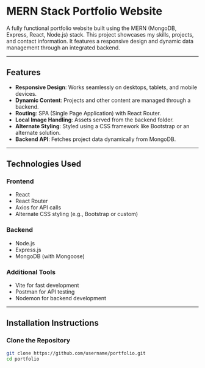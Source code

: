 # MERN Stack Portfolio Website

A fully functional portfolio website built using the MERN (MongoDB, Express, React, Node.js) stack. This project showcases my skills, projects, and contact information. It features a responsive design and dynamic data management through an integrated backend.

---

## **Features**
- **Responsive Design**: Works seamlessly on desktops, tablets, and mobile devices.
- **Dynamic Content**: Projects and other content are managed through a backend.
- **Routing**: SPA (Single Page Application) with React Router.
- **Local Image Handling**: Assets served from the backend folder.
- **Alternate Styling**: Styled using a CSS framework like Bootstrap or an alternate solution.
- **Backend API**: Fetches project data dynamically from MongoDB.

---

## **Technologies Used**
### **Frontend**
- React
- React Router
- Axios for API calls
- Alternate CSS styling (e.g., Bootstrap or custom)

### **Backend**
- Node.js
- Express.js
- MongoDB (with Mongoose)

### **Additional Tools**
- Vite for fast development
- Postman for API testing
- Nodemon for backend development

---

## **Installation Instructions**

### **Clone the Repository**
```bash
git clone https://github.com/username/portfolio.git
cd portfolio
